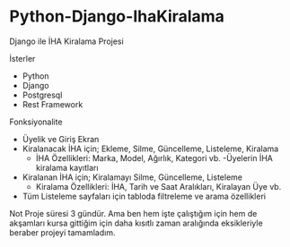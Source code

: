 # Python-Django-IhaKiralama
Django ile İHA Kiralama Projesi

İsterler
- Python
- Django
- Postgresql
- Rest Framework

Fonksiyonalite
- Üyelik ve Giriş Ekran
- Kiralanacak İHA için; Ekleme, Silme, Güncelleme, Listeleme, Kiralama
   + İHA Özellikleri: Marka, Model, Ağırlık, Kategori vb.
-Üyelerin İHA kiralama kayıtları
- Kiralanan İHA için; Kiralamayı Silme, Güncelleme, Listeleme
   + Kiralama Özellikleri: İHA, Tarih ve Saat Aralıkları, Kiralayan Üye vb.
- Tüm Listeleme sayfaları için tabloda filtreleme ve arama özellikleri

Not
Proje süresi 3 gündür. Ama ben hem işte çalıştığım için hem de akşamları kursa gittiğim için daha  kısıtlı zaman aralığında eksikleriyle beraber projeyi tamamladım.
